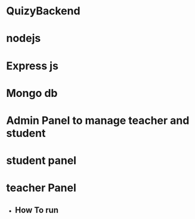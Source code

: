 # QuizyBackend
# nodejs
# Express js
# Mongo db


#  Admin Panel to manage teacher and student 
# student panel 
# teacher Panel


- ## How To run

```javascript

```